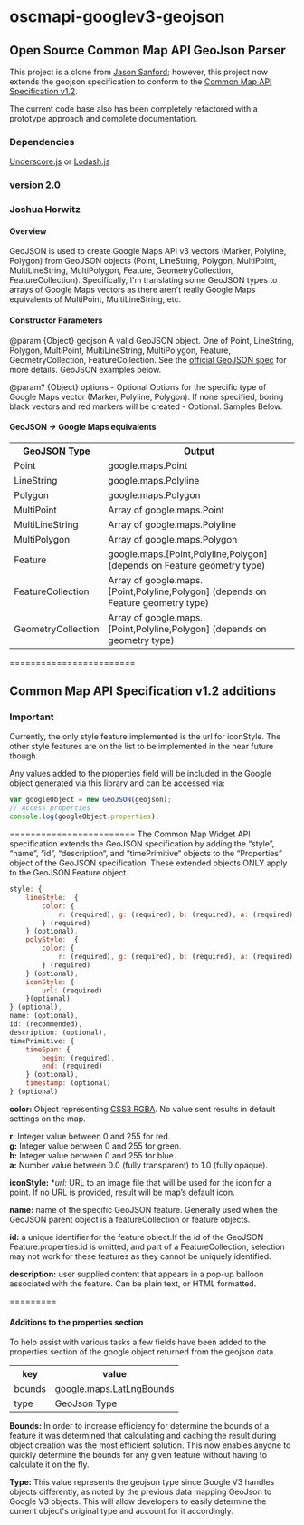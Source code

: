oscmapi-googlev3-geojson
========================

## Open Source Common Map API GeoJson Parser

This project is a clone from [Jason Sanford](https://github.com/JasonSanford/geojson-google-maps); however, this project now extends the geojson specification to conform to the [Common Map API Specification v1.2](http://www.cmwapi.org/docs/Common_map_widget_API_v1.2.0.docx).

The current code base also has been completely refactored with a prototype approach and complete documentation. 

### Dependencies

[Underscore.js](http://underscorejs.org/) or [Lodash.js](http://lodash.com/)

### version 2.0

### Joshua Horwitz

#### Overview
GeoJSON is used to create Google Maps API v3 vectors (Marker, Polyline, Polygon) from GeoJSON objects (Point, LineString, Polygon, MultiPoint, MultiLineString, MultiPolygon, Feature, GeometryCollection, FeatureCollection). Specifically, I'm translating some GeoJSON types to arrays of Google Maps vectors as there aren't really Google Maps equivalents of MultiPoint, MultiLineString, etc.

#### Constructor Parameters
@param {Object} geojson
A valid GeoJSON object. One of Point, LineString, Polygon, MultiPoint, MultiLineString, MultiPolygon, Feature, GeometryCollection, FeatureCollection. See the [official GeoJSON spec](http://geojson.org) for more details. GeoJSON examples below.
		
@param? {Object} options - Optional
Options for the specific type of Google Maps vector (Marker, Polyline, Polygon). If none specified, boring black vectors and red markers will be created - Optional. Samples Below.

#### GeoJSON -> Google Maps equivalents
<table>
<tr><th>GeoJSON Type</th><th>Output</th></tr>
<tr><td>Point</td><td>google.maps.Point</td></tr>
<tr><td>LineString</td><td>google.maps.Polyline</td></tr>
<tr><td>Polygon</td><td>google.maps.Polygon</td></tr>
<tr><td>MultiPoint</td><td>Array of google.maps.Point</td></tr>
<tr><td>MultiLineString</td><td>Array of google.maps.Polyline</td></tr>
<tr><td>MultiPolygon</td><td>Array of google.maps.Polygon</td></tr>
<tr><td>Feature</td><td>google.maps.[Point,Polyline,Polygon] (depends on Feature geometry type)</td></tr>
<tr><td>FeatureCollection</td><td>Array of google.maps.[Point,Polyline,Polygon] (depends on Feature geometry type)</td></tr>
<tr><td>GeometryCollection</td><td>Array of google.maps.[Point,Polyline,Polygon] (depends on geometry type)</td></tr>
</table>

========================
## Common Map API Specification v1.2 additions

### Important

Currently, the only style feature implemented is the url for iconStyle. The other style features are on the list to be implemented in the near future though. 

Any values added to the properties field will be included in the Google object generated via this library and can be accessed via:
```javascript
var googleObject = new GeoJSON(geojson);
// Access properties
console.log(googleObject.properties);
```

========================
The Common Map Widget API specification extends the GeoJSON specification by adding the “style”, “name”, “id”, “description“, and “timePrimitive“ objects to the “Properties” object of the GeoJSON specification.  These extended objects ONLY apply to the GeoJSON Feature object.
```javascript
style: { 
	lineStyle:  {
		color: {
			r: (required), g: (required), b: (required), a: (required)
		} (required)
	} (optional), 
	polyStyle:  {
		color: {
			r: (required), g: (required), b: (required), a: (required)
		} (required)
	} (optional),
	iconStyle: {
		url: (required)
	}(optional)
} (optional),
name: (optional), 
id: (recommended), 
description: (optional),
timePrimitive: {
	timeSpan: {
		begin: (required),
		end: (required)
	} (optional),
	timestamp: (optional)
} (optional)
```

**color:**   	Object representing [CSS3 RGBA](http://www.w3.org/wiki/CSS3/Color/RGBA).  No value sent results in default settings on the map.

   **r:**	Integer value between 0 and 255 for red.<br>
   **g:**	Integer value between 0 and 255 for green.<br>
   **b:**	Integer value between 0 and 255 for blue.<br>
   **a:**	Number value between 0.0 (fully transparent) to 1.0 (fully opaque).<br>


**iconStyle:**
**url:*	URL to an image file that will be used for the icon for a point. If no URL is provided, result will be map’s default icon.

**name:** name of the specific GeoJSON feature. Generally used when the GeoJSON parent object is a featureCollection or feature objects.

**id:** a unique identifier for the feature object.If the id of the GeoJSON Feature.properties.id is omitted, and part of a FeatureCollection, selection may not work for these features as they cannot be uniquely identified. 

**description:** user supplied content that appears in a pop-up balloon associated with the feature.  Can be plain text, or HTML formatted.

=========

#### Additions to the properties section

To help assist with various tasks a few fields have been added to the properties section of the google object returned from the geojson data.


<table>
<tr><th>key</th><th>value</th></tr>
<tr><td>bounds</td><td>google.maps.LatLngBounds</td></tr>
<tr><td>type</td><td>GeoJson Type</td></tr>
</table>

**Bounds:**
In order to increase efficiency for determine the bounds of a feature it was determined that calculating and caching the result during object creation was the most efficient solution. This now enables anyone to quickly determine the bounds for any given feature without having to calculate it on the fly. 

**Type:**
This value represents the geojson type since Google V3 handles objects differently, as noted by the previous data mapping GeoJson to Google V3 objects. This will allow developers to easily determine the current object's original type and account for it accordingly. 
